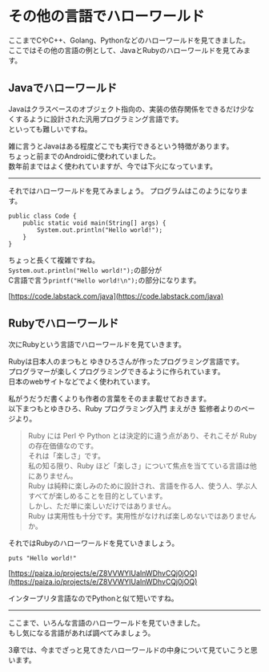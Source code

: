 # その他の言語でハローワールド

ここまでCやC++、Golang、Pythonなどのハローワールドを見てきました。  
ここではその他の言語の例として、JavaとRubyのハローワールドを見てみます。

## Javaでハローワールド

Javaはクラスベースのオブジェクト指向の、実装の依存関係をできるだけ少なくするように設計された汎用プログラミング言語です。  
といっても難しいですね。

<!--
JavaはCやC++と同じコンパイル言語です。
C言語やC++言語のプログラムは、  
実行ファイル(プログラムを実行できる状態に変換するコンパイルをした物)  
をほかの環境に持って行くとほかの環境で実行することができません。  
例えばWindowsでコンパイルした実行ファイルをスマートフォンにコピーしても、  
スマートフォン上で実行することができません。  
これを実装の依存関係があるといいます。
-->

雑に言うとJavaはある程度どこでも実行できるという特徴があります。  
ちょっと前までのAndroidに使われていました。  
数年前まではよく使われていますが、今では下火になっています。

---

それではハローワールドを見てみましょう。
プログラムはこのようになります。

	public class Code {
		public static void main(String[] args) {
			System.out.println("Hello world!");
		}
	}

ちょっと長くて複雑ですね。  
`System.out.println("Hello world!");`の部分が  
C言語で言う`printf("Hello world!\n");`の部分になります。

[https://code.labstack.com/java](https://code.labstack.com/java)


## Rubyでハローワールド

次にRubyという言語でハローワールドを見ていきます。

Rubyは日本人のまつもと ゆきひろさんが作ったプログラミング言語です。  
プログラマーが楽しくプログラミングできるように作られています。  
日本のwebサイトなどでよく使われています。

私がうだうだ書くよりも作者の言葉をそのまま載せておきます。  
以下まつもとゆきひろ、Ruby プログラミング入門 まえがき 監修者よりのページより。  

>	Ruby には Perl や Python とは決定的に違う点があり、それこそが Ruby の存在価値なのです。  
>	それは「楽しさ」です。  
>	私の知る限り、Ruby ほど「楽しさ」について焦点を当てている言語は他にありません。  
>	Ruby は純粋に楽しみのために設計され、言語を作る人、使う人、学ぶ人すべてが楽しめることを目的としています。  
>	しかし、ただ単に楽しいだけではありません。  
>	Ruby は実用性も十分です。実用性がなければ楽しめないではありませんか。  

それではRubyのハローワールドを見ていきましょう。

	puts "Hello world!"

[https://paiza.io/projects/e/Z8VVWYIUaInWDhvCQj0jOQ](https://paiza.io/projects/e/Z8VVWYIUaInWDhvCQj0jOQ)

インタープリタ言語なのでPythonと似て短いですね。



---

ここまで、いろんな言語のハローワールドを見ていきました。  
もし気になる言語があれば調べてみましょう。

3章では、今までざっと見てきたハローワールドの中身について見ていこうと思います。

